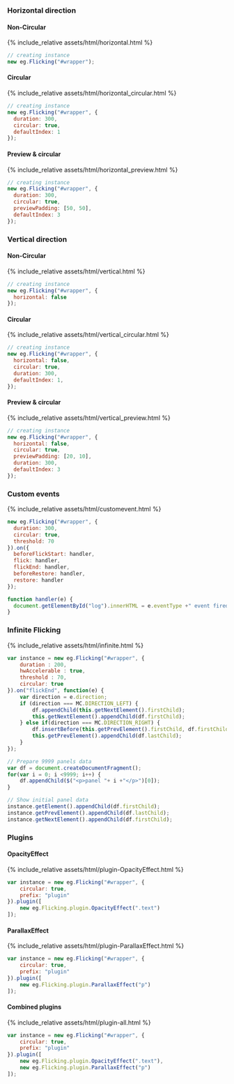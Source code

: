 ### Horizontal direction

#### Non-Circular

{% include_relative assets/html/horizontal.html %}

```js
// creating instance
new eg.Flicking("#wrapper");
```


#### Circular

{% include_relative assets/html/horizontal_circular.html %}

```js
// creating instance
new eg.Flicking("#wrapper", {
  duration: 300,
  circular: true,
  defaultIndex: 1
});
```

#### Preview & circular

{% include_relative assets/html/horizontal_preview.html %}

```js
// creating instance
new eg.Flicking("#wrapper", {
  duration: 300,
  circular: true,
  previewPadding: [50, 50],
  defaultIndex: 3
});
```

### Vertical direction

#### Non-Circular

{% include_relative assets/html/vertical.html %}

```js
// creating instance
new eg.Flicking("#wrapper", {
  horizontal: false
});
```


#### Circular

{% include_relative assets/html/vertical_circular.html %}

```js
// creating instance
new eg.Flicking("#wrapper", {
  horizontal: false,
  circular: true,
  duration: 300,
  defaultIndex: 1,
});
```

#### Preview & circular

{% include_relative assets/html/vertical_preview.html %}

```js
// creating instance
new eg.Flicking("#wrapper", {
  horizontal: false,
  circular: true,
  previewPadding: [20, 10],
  duration: 300,
  defaultIndex: 3
});
```


### Custom events

{% include_relative assets/html/customevent.html %}

```js
new eg.Flicking("#wrapper", {
  duration: 300,
  circular: true,
  threshold: 70
}).on({
  beforeFlickStart: handler,
  flick: handler,
  flickEnd: handler,
  beforeRestore: handler,
  restore: handler
});

function handler(e) {
  document.getElementById("log").innerHTML = e.eventType +" event fired.";
}
```


### Infinite Flicking

{% include_relative assets/html/infinite.html %}


```js
var instance = new eg.Flicking("#wrapper", {
	duration : 200,
	hwAccelerable : true,
	threshold : 70,
	circular: true
}).on("flickEnd", function(e) {
	var direction = e.direction;
	if (direction === MC.DIRECTION_LEFT) {
		df.appendChild(this.getNextElement().firstChild);
		this.getNextElement().appendChild(df.firstChild);
	} else if(direction === MC.DIRECTION_RIGHT) {
		df.insertBefore(this.getPrevElement().firstChild, df.firstChild);
		this.getPrevElement().appendChild(df.lastChild);
	}
});

// Prepare 9999 panels data
var df = document.createDocumentFragment();
for(var i = 0; i <9999; i++) {
	df.appendChild($("<p>panel "+ i +"</p>")[0]);
}

// Show initial panel data
instance.getElement().appendChild(df.firstChild);
instance.getPrevElement().appendChild(df.lastChild);
instance.getNextElement().appendChild(df.firstChild);
```

### Plugins

#### OpacityEffect

{% include_relative assets/html/plugin-OpacityEffect.html %}

```js
var instance = new eg.Flicking("#wrapper", {
	circular: true,
	prefix: "plugin"
}).plugin([
    new eg.Flicking.plugin.OpacityEffect(".text")
]);
```

#### ParallaxEffect

{% include_relative assets/html/plugin-ParallaxEffect.html %}

```js
var instance = new eg.Flicking("#wrapper", {
	circular: true,
	prefix: "plugin"
}).plugin([
    new eg.Flicking.plugin.ParallaxEffect("p")
]);
```

#### Combined plugins

{% include_relative assets/html/plugin-all.html %}

```js
var instance = new eg.Flicking("#wrapper", {
	circular: true,
    prefix: "plugin"
}).plugin([
    new eg.Flicking.plugin.OpacityEffect(".text"),
    new eg.Flicking.plugin.ParallaxEffect("p")
]);
```